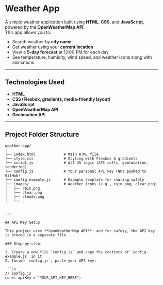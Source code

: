 # Weather App
A simple weather application built using **HTML**, **CSS**, and **JavaScript**, powered by the **OpenWeatherMap API**.  
This app allows you to:

-  Search weather by **city name**
-  Get weather using your **current location**
-  View a **5-day forecast** at 12:00 PM for each day
-  See temperature, humidity, wind speed, and weather icons along with animations

---


## Technologies Used

- **HTML**
- **CSS (Flexbox, gradients, media-friendly layout)**
- **JavaScript**
- **OpenWeatherMap API**
- **Geolocation API**

---

## Project Folder Structure

```plaintext
weather-app/
│
├── index.html             # Main HTML file
├── style.css              # Styling with Flexbox & gradients
├── script.js              # All JS logic (API calls, geolocation, rendering)
├── config.js              # Your personal API key (NOT pushed to GitHub)
├── config-example.js      # Example template for sharing safely
├── images/                # Weather icons (e.g., rain.png, clear.png)
│   ├── rain.png
│   ├── clear.png
│   ├── clouds.png
│   └── ...


---

## API Key Setup

This project uses **OpenWeatherMap API**, and for safety, the API key is stored in a separate file.

### Step-by-step:

1. Create a new file `config.js` and copy the contents of `config-example.js` in it
2. Inside `config.js`, paste your API key:

```js
// config.js
const apiKey = "YOUR_API_KEY_HERE";

